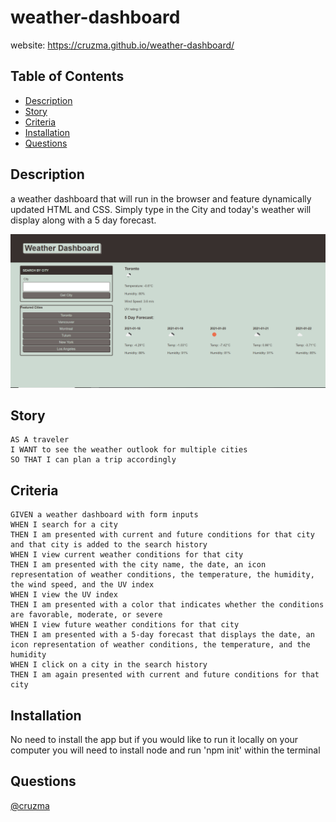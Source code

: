 # weather-dashboard
  
  website: https://cruzma.github.io/weather-dashboard/

  ## Table of Contents
  - [Description](#description)
  - [Story](#Story)
  - [Criteria](#Criteria)
  - [Installation](#installation)
  - [Questions](#questions)

  ## Description
  a weather dashboard that will run in the browser and feature dynamically updated HTML and CSS.
  Simply type in the City and today's weather will display along with a 5 day forecast.

![alt text](./assets/img/weather-dash.PNG)

## Story
```
AS A traveler
I WANT to see the weather outlook for multiple cities
SO THAT I can plan a trip accordingly
```

## Criteria

```
GIVEN a weather dashboard with form inputs
WHEN I search for a city
THEN I am presented with current and future conditions for that city and that city is added to the search history
WHEN I view current weather conditions for that city
THEN I am presented with the city name, the date, an icon representation of weather conditions, the temperature, the humidity, the wind speed, and the UV index
WHEN I view the UV index
THEN I am presented with a color that indicates whether the conditions are favorable, moderate, or severe
WHEN I view future weather conditions for that city
THEN I am presented with a 5-day forecast that displays the date, an icon representation of weather conditions, the temperature, and the humidity
WHEN I click on a city in the search history
THEN I am again presented with current and future conditions for that city

```

## Installation
  No need to install the app but if you would like to run it locally on your computer you will need to install node and run 'npm init' within the terminal

  ## Questions
  [@cruzma](https://github.com/cruzma)</br>

